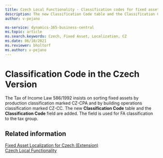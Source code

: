 ```yaml
---
title: Czech Local Functionality - Classification codes for fixed assets 
description: The new Classification Code table and the Classification Code field are added. The field is used for FA classification to the tax group.
author: v-pejano

ms-service: dynamics-365-business-central
ms.topic: article
ms.search.keywords: Czech, Fixed Asset, Localization, CZ
ms.date: 06/18/2021
ms.reviewer: bholtorf
ms.author: v-pejano
---
```


# Classification Code in the Czech Version

The Tax of Income Law 586/1992 insists on sorting fixed assets by production classification marked CZ-CPA and by building operations classification marked CZ-CC. The new **Classification Code** table and the **Classification Code** field are added. The field is used for FA classification to the tax group.

## Related information

[Fixed Asset Localization for Czech (Extension)](ui-extensions-fixed-asset-localization-cz.md)  
[Czech Local Functionality](czech-local-functionality.md)  
